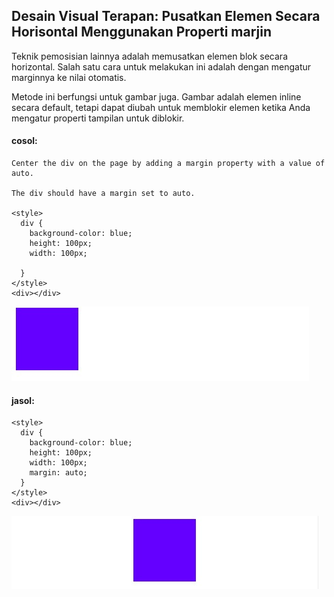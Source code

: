## Desain Visual Terapan: Pusatkan Elemen Secara Horisontal Menggunakan Properti marjin

Teknik pemosisian lainnya adalah memusatkan elemen blok secara horizontal. Salah satu cara untuk melakukan ini adalah dengan mengatur marginnya ke nilai otomatis.

Metode ini berfungsi untuk gambar juga. Gambar adalah elemen inline secara default, tetapi dapat diubah untuk memblokir elemen ketika Anda mengatur properti tampilan untuk diblokir.

#### cosol:

```
Center the div on the page by adding a margin property with a value of auto.

The div should have a margin set to auto.

<style>
  div {
    background-color: blue;
    height: 100px;
    width: 100px;

  }
</style>
<div></div>
```

![](/assets/blue1.jpg)



#### jasol:

```
<style>
  div {
    background-color: blue;
    height: 100px;
    width: 100px;
    margin: auto;
  }
</style>
<div></div>
```

![](/assets/blue2jpg)



